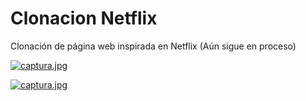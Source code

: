 # Clonacion Netflix
Clonación de página web inspirada en Netflix (Aún sigue en proceso)

[![captura.jpg](https://i.postimg.cc/0yXvkNKj/captura.jpg)](https://postimg.cc/WdZCSTnc)

[![captura.jpg](https://i.postimg.cc/mDQKHZkQ/captura.jpg)](https://postimg.cc/jwS8Vbz5)
